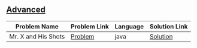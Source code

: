 ## [Advanced](https://www.hackerrank.com/domains/data-structures/data-structures)

|Problem Name|Problem Link|Language|Solution Link|
---|---|---|---
|Mr. X and His Shots|[Problem](https://www.hackerrank.com/challenges/x-and-his-shots/problem)|java|[Solution](./Mr.XandHisShots.java)|
